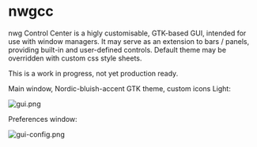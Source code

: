 # nwgcc
nwg Control Center is a higly customisable, GTK-based GUI, intended for use with window managers. 
It may serve as an extension to bars / panels, providing built-in and user-defined controls. 
Default theme may be overridden with custom css style sheets.

This is a work in progress, not yet production ready.

Main window, Nordic-bluish-accent GTK theme, custom icons Light:

![gui.png](https://scrot.cloud/images/2020/11/30/2020-11-30_223904.png)

Preferences window:

![gui-config.png](https://scrot.cloud/images/2020/11/30/2020-11-30_224038.png)
